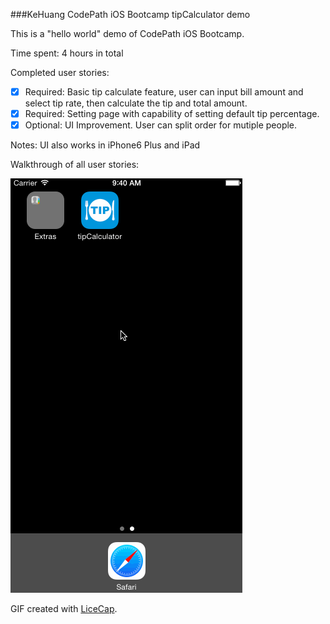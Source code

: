 ###KeHuang CodePath iOS Bootcamp tipCalculator demo


This is a "hello world" demo of CodePath iOS Bootcamp.

Time spent: 4 hours in total

Completed user stories:

 * [x] Required: Basic tip calculate feature, user can input bill amount and select tip rate, then calculate the tip and total amount.
 * [x] Required: Setting page with capability of setting default tip percentage.
 * [x] Optional: UI Improvement. User can split order for mutiple people.
 
 Notes: UI also works in iPhone6 Plus and iPad
 
 Walkthrough of all user stories:
 
 ![Video Walkthrough](kehuang_tipCalculator.gif)
 
 GIF created with [LiceCap](http://www.cockos.com/licecap/).